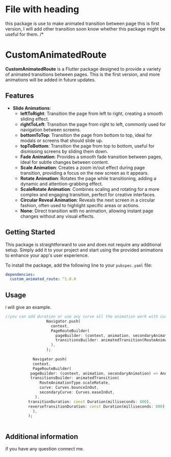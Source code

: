 <!--
This README describes the package. If you publish this package to pub.dev,
this README's contents appear on the landing page for your package.

For information about how to write a good package README, see the guide for
[writing package pages](https://dart.dev/guides/libraries/writing-package-pages).

For general information about developing packages, see the Dart guide for
[creating packages](https://dart.dev/guides/libraries/create-library-packages)
and the Flutter guide for
[developing packages and plugins](https://flutter.dev/developing-packages).
-->
# File with heading

this package is use to make animated transition between page this is first version,
 I will add other transition soon
know whether this package might be useful for them.
/*
# CustomAnimatedRoute

**CustomAnimatedRoute** is a Flutter package designed to provide a variety
of animated transitions between pages. This is the first version, and more
animations will be added in future updates.

## Features

- **Slide Animations**:
  - **leftToRight**: Transition the page from left to right, creating a smooth sliding effect.
  - **rightToLeft**: Transition the page from right to left, commonly used for navigation between screens.
  - **bottomToTop**: Transition the page from bottom to top, ideal for modals or screens that should slide up.
  - **topToBottom**: Transition the page from top to bottom, useful for dismissing screens by sliding them down.
  - **Fade Animation**: Provides a smooth fade transition between pages, ideal for subtle changes between content.
  - **Scale Animation**: Creates a zoom in/out effect during page transition, providing a focus on the new screen as it appears.
  - **Rotate Animation**: Rotates the page while transitioning, adding a dynamic and attention-grabbing effect.
  - **ScaleRotate Animation**: Combines scaling and rotating for a more complex and engaging transition, perfect for creative interfaces.
  - **Circular Reveal Animation**: Reveals the next screen in a circular fashion, often used to highlight specific areas or actions.
  - **None**: Direct transition with no animation, allowing instant page changes without any visual effects.

## Getting Started

This package is straightforward to use and does not require any additional setup.
Simply add it to your project and start using the provided animations to enhance your app's user experience.

To install the package, add the following line to your `pubspec.yaml` file:

```yaml
dependencies:
  custom_animated_route: ^1.0.0
 ```

## Usage

i will give an example.

```dart
//you can add duration or use any curve all the animation work with curve
                  Navigator.push(
                    context,
                    PageRouteBuilder(
                      pageBuilder: (context, animation, secondaryAnimation) => SecondPage(),
                      transitionsBuilder: animatedTransition(RouteAnimationType.rotate,),
                    ),
                  );
                
            Navigator.push(
            context,
            PageRouteBuilder(
           pageBuilder: (context, animation, secondaryAnimation) => AnotherPage(),
           transitionsBuilder: animatedTransition(
               RouteAnimationType.scaleRotate,
               curve: Curves.bounceInOut,
               secondaryCurve: Curves.easeInOut,
             ),
          transitionDuration: const Duration(milliseconds: 800),
          reverseTransitionDuration: const Duration(milliseconds: 800),
            ),
          );    
              

```

## Additional information

if you have any question connect me.
